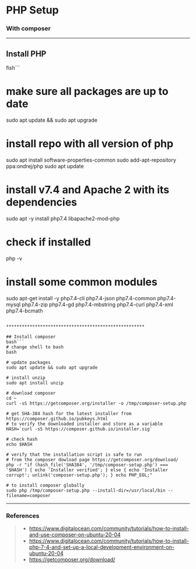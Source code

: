# PHP Setup
### With composer

*****************************************************

## Install PHP
fish```
# make sure all packages are up to date
sudo apt update && sudo apt upgrade

# install repo with all version of php
sudo apt install software-properties-common
sudo add-apt-repository ppa:ondrej/php
sudo apt update

# install v7.4 and Apache 2 with its dependencies
sudo apt -y install php7.4 libapache2-mod-php

# check if installed
php -v

# install some common modules
sudo apt-get install -y php7.4-cli php7.4-json php7.4-common php7.4-mysql php7.4-zip php7.4-gd php7.4-mbstring php7.4-curl php7.4-xml php7.4-bcmath
```

*****************************************************

## Install composer
bash```
# change shell to bash
bash

# update packages
sudo apt update && sudo apt upgrade

# install unzip
sudo apt install unzip

# download composer
cd ~
curl -sS https://getcomposer.org/installer -o /tmp/composer-setup.php

# get SHA-384 hash for the latest installer from https://composer.github.io/pubkeys.html
# to verify the downloaded installer and store as a variable
HASH=`curl -sS https://composer.github.io/installer.sig`

# check hash
echo $HASH

# verify that the installation script is safe to run
# from the composer dowload page https://getcomposer.org/download/
php -r "if (hash_file('SHA384', '/tmp/composer-setup.php') === '$HASH') { echo 'Installer verified'; } else { echo 'Installer corrupt'; unlink('composer-setup.php'); } echo PHP_EOL;"

# to install composer globally
sudo php /tmp/composer-setup.php --install-dir=/usr/local/bin --filename=composer
```

******************************************************

### References
> - https://www.digitalocean.com/community/tutorials/how-to-install-and-use-composer-on-ubuntu-20-04
> - https://www.digitalocean.com/community/tutorials/how-to-install-php-7-4-and-set-up-a-local-development-environment-on-ubuntu-20-04
> - https://getcomposer.org/download/
